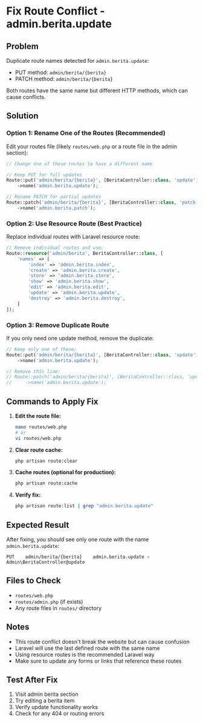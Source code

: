 # Fix Route Conflict - admin.berita.update

## Problem
Duplicate route names detected for `admin.berita.update`:
- PUT method: `admin/berita/{berita}`
- PATCH method: `admin/berita/{berita}`

Both routes have the same name but different HTTP methods, which can cause conflicts.

## Solution

### Option 1: Rename One of the Routes (Recommended)

Edit your routes file (likely `routes/web.php` or a route file in the admin section):

```php
// Change one of these routes to have a different name

// Keep PUT for full updates
Route::put('admin/berita/{berita}', [BeritaController::class, 'update'])
    ->name('admin.berita.update');

// Rename PATCH for partial updates
Route::patch('admin/berita/{berita}', [BeritaController::class, 'patch'])
    ->name('admin.berita.patch');
```

### Option 2: Use Resource Route (Best Practice)

Replace individual routes with Laravel resource route:

```php
// Remove individual routes and use:
Route::resource('admin/berita', BeritaController::class, [
    'names' => [
        'index' => 'admin.berita.index',
        'create' => 'admin.berita.create',
        'store' => 'admin.berita.store',
        'show' => 'admin.berita.show',
        'edit' => 'admin.berita.edit',
        'update' => 'admin.berita.update',
        'destroy' => 'admin.berita.destroy',
    ]
]);
```

### Option 3: Remove Duplicate Route

If you only need one update method, remove the duplicate:

```php
// Keep only one of these:
Route::put('admin/berita/{berita}', [BeritaController::class, 'update'])
    ->name('admin.berita.update');

// Remove this line:
// Route::patch('admin/berita/{berita}', [BeritaController::class, 'update'])
//     ->name('admin.berita.update');
```

## Commands to Apply Fix

1. **Edit the route file:**
   ```bash
   nano routes/web.php
   # or
   vi routes/web.php
   ```

2. **Clear route cache:**
   ```bash
   php artisan route:clear
   ```

3. **Cache routes (optional for production):**
   ```bash
   php artisan route:cache
   ```

4. **Verify fix:**
   ```bash
   php artisan route:list | grep "admin.berita.update"
   ```

## Expected Result

After fixing, you should see only one route with the name `admin.berita.update`:

```
PUT    admin/berita/{berita}    admin.berita.update › Admin\BeritaController@update
```

## Files to Check

- `routes/web.php`
- `routes/admin.php` (if exists)
- Any route files in `routes/` directory

## Notes

- This route conflict doesn't break the website but can cause confusion
- Laravel will use the last defined route with the same name
- Using resource routes is the recommended Laravel way
- Make sure to update any forms or links that reference these routes

## Test After Fix

1. Visit admin berita section
2. Try editing a berita item
3. Verify update functionality works
4. Check for any 404 or routing errors